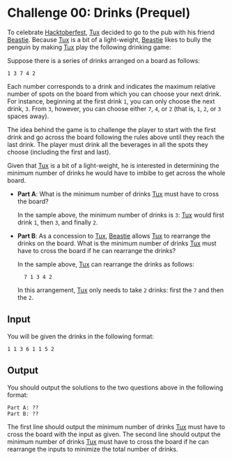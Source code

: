 # Challenge 00: Drinks (Prequel)

To celebrate [Hacktoberfest], [Tux] decided to go to the pub with his friend
[Beastie].  Because [Tux] is a bit of a light-weight, [Beastie] likes to bully
the penguin by making [Tux] play the following drinking game:

Suppose there is a series of drinks arranged on a board as follows:

    1 3 7 4 2
    
Each number corresponds to a drink and indicates the maximum relative number of
spots on the board from which you can choose your next drink.  For instance,
beginning at the first drink `1`, you can only choose the next drink, `3`.
From `3`, however, you can choose either `7`, `4`, or `2` (that is, `1`, `2`,
or `3` spaces away).

The idea behind the game is to challenge the player to start with the first
drink and go across the board following the rules above until they reach the
last drink.  The player must drink all the beverages in all the spots they
choose (including the first and last).

Given that [Tux] is a bit of a light-weight, he is interested in determining
the minimum number of drinks he would have to imbibe to get across the whole
board.

- **Part A**: What is the minimum number of drinks [Tux] must have to cross the
  board?
  
    In the sample above, the minimum number of drinks is `3`: [Tux] would first
    drink `1`, then `3`, and finally `2`.
  
- **Part B**: As a concession to [Tux], [Beastie] allows [Tux] to rearrange the
  drinks on the board.  What is the minimum number of drinks [Tux] must have to
  cross the board if he can rearrange the drinks?
  
    In the sample above, [Tux] can rearrange the drinks as follows:
    
        7 1 3 4 2
        
    In this arrangement, [Tux] only needs to take `2` drinks: first the `7` and
    then the `2`.

## Input

You will be given the drinks in the following format:

    1 1 3 6 1 1 5 2

## Output

You should output the solutions to the two questions above in the following
format:

    Part A: ??
    Part B: ??
    
The first line should output the minimum number of drinks [Tux] must have to
cross the board with the input as given.  The second line should output the
minimum number of drinks [Tux] must have to cross the board if he can rearrange
the inputs to minimize the total number of drinks.

[Tux]: https://en.wikipedia.org/wiki/Tux_(mascot)
[jail]: https://en.wikipedia.org/wiki/FreeBSD_jail
[Beastie]: https://en.wikipedia.org/wiki/BSD_Daemon
[hacktoberfest]: https://hacktoberfest.digitalocean.com/
